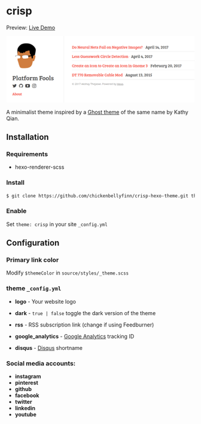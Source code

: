 # crisp

Preview: [Live Demo](https://chickenbellyfinn.github.io/crisp-hexo-theme/)

![hexo-theme-crisp](https://raw.githubusercontent.com/chickenbellyfinn/crisp-hexo-theme/master/screenshot.png)

A minimalist theme inspired by a [Ghost theme](https://github.com/kathyqian/crisp-ghost-theme) of the same name by Kathy Qian.

## Installation

### Requirements
* hexo-renderer-scss

### Install

``` bash
$ git clone https://github.com/chickenbellyfinn/crisp-hexo-theme.git themes/crisp
```

### Enable
Set `theme: crisp` in your site `_config.yml`


## Configuration

### Primary link color
Modify `$themeColor` in `source/styles/_theme.scss`

### theme `_config.yml`
- **logo** - Your website logo
- **dark** - `true | false` toggle the dark version of the theme 
- **rss** - RSS subscription link (change if using Feedburner)

- **google_analytics** - [Google Analytics](https://support.google.com/analytics/answer/1008015) tracking ID
- **disqus** - [Disqus](https://disqus.com/admin/create/) shortname

 ### Social media accounts:
- **instagram**
- **pinterest**
- **github**
- **facebook**
- **twitter**
- **linkedin**
- **youtube**
